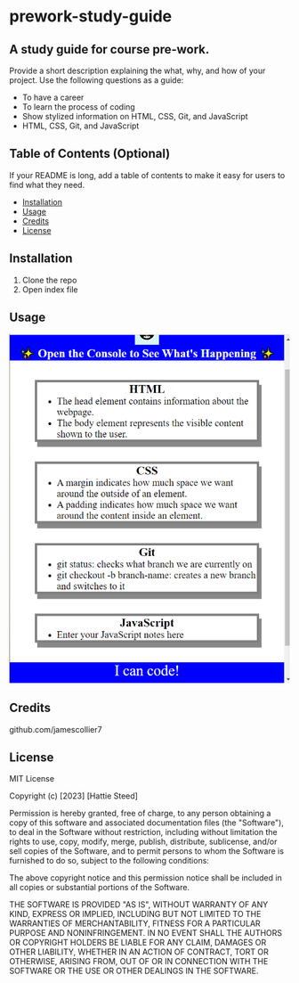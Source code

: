 # prework-study-guide
## A study guide for course pre-work.

Provide a short description explaining the what, why, and how of your project. Use the following questions as a guide:

- To have a career
- To learn the process of coding
- Show stylized information on HTML, CSS, Git, and JavaScript
- HTML, CSS, Git, and JavaScript

## Table of Contents (Optional)

If your README is long, add a table of contents to make it easy for users to find what they need.

- [Installation](#installation)
- [Usage](#usage)
- [Credits](#credits)
- [License](#license)

## Installation

1. Clone the repo
2. Open index file


## Usage


![alt text](assets/prework-sample.png)

## Credits


github.com/jamescollier7


## License

MIT License

Copyright (c) [2023] [Hattie Steed]

Permission is hereby granted, free of charge, to any person obtaining a copy
of this software and associated documentation files (the "Software"), to deal
in the Software without restriction, including without limitation the rights
to use, copy, modify, merge, publish, distribute, sublicense, and/or sell
copies of the Software, and to permit persons to whom the Software is
furnished to do so, subject to the following conditions:

The above copyright notice and this permission notice shall be included in all
copies or substantial portions of the Software.

THE SOFTWARE IS PROVIDED "AS IS", WITHOUT WARRANTY OF ANY KIND, EXPRESS OR
IMPLIED, INCLUDING BUT NOT LIMITED TO THE WARRANTIES OF MERCHANTABILITY,
FITNESS FOR A PARTICULAR PURPOSE AND NONINFRINGEMENT. IN NO EVENT SHALL THE
AUTHORS OR COPYRIGHT HOLDERS BE LIABLE FOR ANY CLAIM, DAMAGES OR OTHER
LIABILITY, WHETHER IN AN ACTION OF CONTRACT, TORT OR OTHERWISE, ARISING FROM,
OUT OF OR IN CONNECTION WITH THE SOFTWARE OR THE USE OR OTHER DEALINGS IN THE
SOFTWARE.


